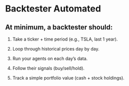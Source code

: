 # Backtester Automated
## At minimum, a backtester should:

1. Take a ticker + time period (e.g., TSLA, last 1 year).

2. Loop through historical prices day by day.

3. Run your agents on each day’s data.

4. Follow their signals (buy/sell/hold).

5. Track a simple portfolio value (cash + stock holdings).